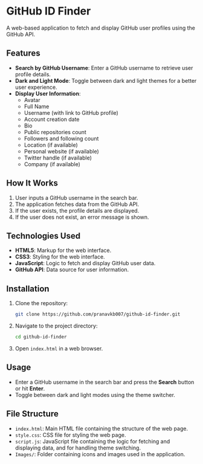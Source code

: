 # GitHub ID Finder

A web-based application to fetch and display GitHub user profiles using the GitHub API.

## Features
- **Search by GitHub Username**: Enter a GitHub username to retrieve user profile details.
- **Dark and Light Mode**: Toggle between dark and light themes for a better user experience.
- **Display User Information**:
  - Avatar
  - Full Name
  - Username (with link to GitHub profile)
  - Account creation date
  - Bio
  - Public repositories count
  - Followers and following count
  - Location (if available)
  - Personal website (if available)
  - Twitter handle (if available)
  - Company (if available)

## How It Works
1. User inputs a GitHub username in the search bar.
2. The application fetches data from the GitHub API.
3. If the user exists, the profile details are displayed.
4. If the user does not exist, an error message is shown.

## Technologies Used
- **HTML5**: Markup for the web interface.
- **CSS3**: Styling for the web interface.
- **JavaScript**: Logic to fetch and display GitHub user data.
- **GitHub API**: Data source for user information.

## Installation
1. Clone the repository:
   ```bash
   git clone https://github.com/pranavkb007/github-id-finder.git
   ```
2. Navigate to the project directory:
   ```bash
   cd github-id-finder
   ```
3. Open `index.html` in a web browser.

## Usage
- Enter a GitHub username in the search bar and press the **Search** button or hit **Enter**.
- Toggle between dark and light modes using the theme switcher.

## File Structure
- `index.html`: Main HTML file containing the structure of the web page.
- `style.css`: CSS file for styling the web page.
- `script.js`: JavaScript file containing the logic for fetching and displaying data, and for handling theme switching.
- `Images/`: Folder containing icons and images used in the application.
